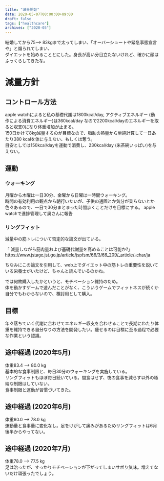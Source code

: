 ```yaml
---
title: "減量開始"
date: 2020-05-07T00:00:00+09:00
draft: false
tags: ["healthcare"]
archives: ["2020-05"]
---
```

結婚してから75--> 83kgまで太ってしまい、「オーバーシュートや緊急事態宣言や」と煽られてしまい、  
ダイエットを始めることとにした。身長が高い分目立たないけれど、確かに顔はふっくらしてきたな。

# 減量方針
## コントロール方法
apple watchによると私の基礎代謝は1800kcal/day, アクティブエネルギー (動作による消費エネルギー)は360kcal/day
なので2200kcal/dayのエネルギーを取ると収支0になり体重増加が止まる。  
150日かけて8kg減量するのが目標なので、脂肪の熱量から単純計算して一日あたり380 kcalを体に与えない、もしくは奪う。  
目安としては150kcal/dayを運動で消費し、230kcal/day (米茶碗いっぱい)を与えない。

## 運動
### ウォーキング
月曜から木曜は一日30分、金曜から日曜は一時間ウォーキング。  
時間の有効利用の観点から朝行いたいが、子供の通園とか気分が乗らないとか色々あるので、一日で30分まとまった時間歩くことだけを目標にする。
apple watchで進捗管理して奥さんに報告

### リングフィット
減量中の筋トレについて否定的な論文が出ている。  
  
「 減量しながら筋肉量および基礎代謝量を高めることは可能か?」   
https://www.jstage.jst.go.jp/article/jspfsm/66/3/66_209/_article/-char/ja  

ちなみにこの論文を引用して、web上でダイエット中の筋トレの重要性を説いている栄養士がいたけど、ちゃんと読んでいるのかね。  

では何故購入したかというと、モチベーション維持のため。  
体を動かすゲームで遊んだことがなく、こういうゲームでフィットネスが続くか自分でもわからないので、検討用として購入。

## 目標
年々落ちていく代謝に合わせてエネルギー収支を合わせることで長期にわたり体重を維持できる自分なりの方法を開発したい。痩せるのは目標に至る過程で必要な作業という認識。

## 途中経過 (2020年5月)
体重83.4 --> 80.0 kg  
基本的な食事制限と、毎日30分のウォーキングを実施している。  
リングフィットもほぼ毎日続いている。間食はせず、夜の食事を減らす以外の極端な制限はしていない。  
食事制限と運動が習慣づいてきた。

## 途中経過 (2020年6月)
体重80.0 --> 78.0 kg  
運動量と食事量に変化なし。足をけがして痛みがあるためリングフィットは6月後半からやってない。

## 途中経過 (2020年7月)
体重78.0 --> 77.5 kg  
足は治ったが、すっかりモチベーションが下がってしまいサボり気味。増えてないだけ頑張ったでしょう。　　
